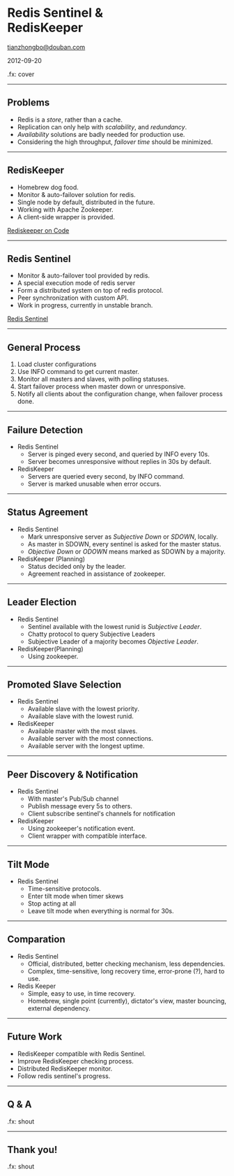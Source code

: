 # Redis Sentinel & <br /> RedisKeeper

<tianzhongbo@douban.com>

2012-09-20

.fx: cover

---
## Problems
* Redis is a _store_, rather than a cache.
* Replication can only help with _scalability_, and _redundancy_.
* _Availability_ solutions are badly needed for production use.
* Considering the high throughput, _failover time_ should be minimized.

---
## RedisKeeper
* Homebrew dog food.
* Monitor & auto-failover solution for redis.
* Single node by default, distributed in the future.
* Working with Apache Zookeeper.
* A client-side wrapper is provided.

[Rediskeeper on Code](http://code.dapps.douban.com/rediskeeper)

---
## Redis Sentinel
* Monitor & auto-failover tool provided by redis.
* A special execution mode of redis server
* Form a distributed system on top of redis protocol.
* Peer synchronization with custom API.
* Work in progress, currently in unstable branch.

[Redis Sentinel](http://redis.io/topics/sentinel)

---
## General Process

1. Load cluster configurations
1. Use INFO command to get current master.
1. Monitor all masters and slaves, with polling statuses.
1. Start failover process when master down or unresponsive.
1. Notify all clients about the configuration change, when failover process done.

---
## Failure Detection
* Redis Sentinel
    * Server is pinged every second, and queried by INFO every 10s.
    * Server becomes unresponsive without replies in 30s by default.
* RedisKeeper
    * Servers are queried every second, by INFO command.
    * Server is marked unusable when error occurs.

---
## Status Agreement
* Redis Sentinel
    * Mark unresponsive server as _Subjective Down_ or _SDOWN_, locally.
    * As master in SDOWN, every sentinel is asked for the master status.
    * _Objective Down_ or _ODOWN_ means marked as SDOWN by a majority.
* RedisKeeper (Planning)
    * Status decided only by the leader.
    * Agreement reached in assistance of zookeeper.

---
## Leader Election
* Redis Sentinel
    * Sentinel available with the lowest runid is _Subjective Leader_.
    * Chatty protocol to query Subjective Leaders
    * Subjective Leader of a majority becomes _Objective Leader_.
* RedisKeeper(Planning)
    * Using zookeeper.
---
## Promoted Slave Selection
* Redis Sentinel
    * Available slave with the lowest priority.
    * Available slave with the lowest runid.
* RedisKeeper
    * Available master with the most slaves.
    * Available server with the most connections.
    * Available server with the longest uptime.

---
## Peer Discovery & Notification
* Redis Sentinel
    * With master's Pub/Sub channel
    * Publish message every 5s to others.
    * Client subscribe sentinel's channels for notification
* RedisKeeper
    * Using zookeeper's notification event.
    * Client wrapper with compatible interface.

---
## Tilt Mode
* Redis Sentinel
    * Time-sensitive protocols.
    * Enter tilt mode when timer skews
    * Stop acting at all
    * Leave tilt mode when everything is normal for 30s.

---
## Comparation
* Redis Sentinel
    * Official, distributed, better checking mechanism, less dependencies.
    * Complex, time-sensitive, long recovery time, error-prone (?), hard to use.
* Redis Keeper
    * Simple, easy to use, in time recovery.
    * Homebrew, single point (currently), dictator's view, master bouncing, external dependency.

---
## Future Work
* RedisKeeper compatible with Redis Sentinel.
* Improve RedisKeeper checking process.
* Distributed RedisKeeper monitor.
* Follow redis sentinel's progress.

---
## Q & A

.fx: shout

---
## Thank you!

.fx: shout

<!-- 
vim: filetype=markdown
-->
